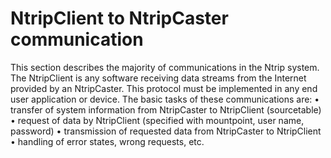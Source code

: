 # NtripClient to NtripCaster communication

This section describes the majority of communications in the Ntrip system. The 
NtripClient is any software receiving data streams from the Internet provided by an 
NtripCaster. This protocol must be implemented in any end user application or device. 
The basic tasks of these communications are: 
• transfer of system information from NtripCaster to NtripClient (sourcetable) 
• request of data by NtripClient (specified with mountpoint, user name, password) 
• transmission of requested data from NtripCaster to NtripClient 
• handling of error states, wrong requests, etc.
